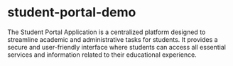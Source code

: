 # student-portal-demo
The Student Portal Application is a centralized platform designed to streamline academic and administrative tasks for students. It provides a secure and user-friendly interface where students can access all essential services and information related to their educational experience.

